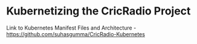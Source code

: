 # Kubernetizing the CricRadio Project

Link to Kubernetes Manifest Files and Architecture - https://github.com/suhasgumma/CricRadio-Kubernetes
